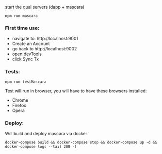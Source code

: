start the dual servers (dapp + mascara)
```
npm run mascara
```

### First time use:

- navigate to: http://localhost:9001
- Create an Account
- go back to http://localhost:9002
- open devTools
- click Sync Tx

### Tests:

```
npm run testMascara
```

Test will run in browser, you will have to have these browsers installed:

- Chrome
- Firefox
- Opera


### Deploy:

Will build and deploy mascara via docker

```
docker-compose build && docker-compose stop && docker-compose up -d && docker-compose logs --tail 200 -f
```
